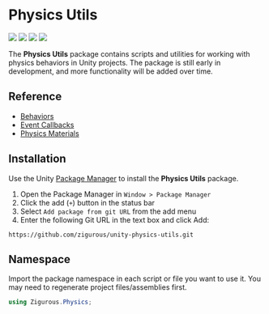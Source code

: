 # Physics Utils

[![](https://img.shields.io/badge/github-repo-blue?logo=github)](https://github.com/zigurous/unity-physics-utils) [![](https://img.shields.io/github/package-json/v/zigurous/unity-physics-utils)](https://github.com/zigurous/unity-physics-utils/releases) [![](https://img.shields.io/badge/docs-link-success)](https://docs.zigurous.com/com.zigurous.physics) [![](https://img.shields.io/github/license/zigurous/unity-physics-utils)](https://github.com/zigurous/unity-physics-utils/blob/main/LICENSE.md)

The **Physics Utils** package contains scripts and utilities for working with physics behaviors in Unity projects. The package is still early in development, and more functionality will be added over time.

## Reference

- [Behaviors](https://docs.zigurous.com/com.zigurous.physics/manual/behaviors)
- [Event Callbacks](https://docs.zigurous.com/com.zigurous.physics/manual/events)
- [Physics Materials](https://docs.zigurous.com/com.zigurous.physics/manual/materials)

## Installation

Use the Unity [Package Manager](https://docs.unity3d.com/Manual/upm-ui.html) to install the **Physics Utils** package.

1. Open the Package Manager in `Window > Package Manager`
2. Click the add (`+`) button in the status bar
3. Select `Add package from git URL` from the add menu
4. Enter the following Git URL in the text box and click Add:

```
https://github.com/zigurous/unity-physics-utils.git
```

## Namespace

Import the package namespace in each script or file you want to use it. You may need to regenerate project files/assemblies first.

```csharp
using Zigurous.Physics;
```
